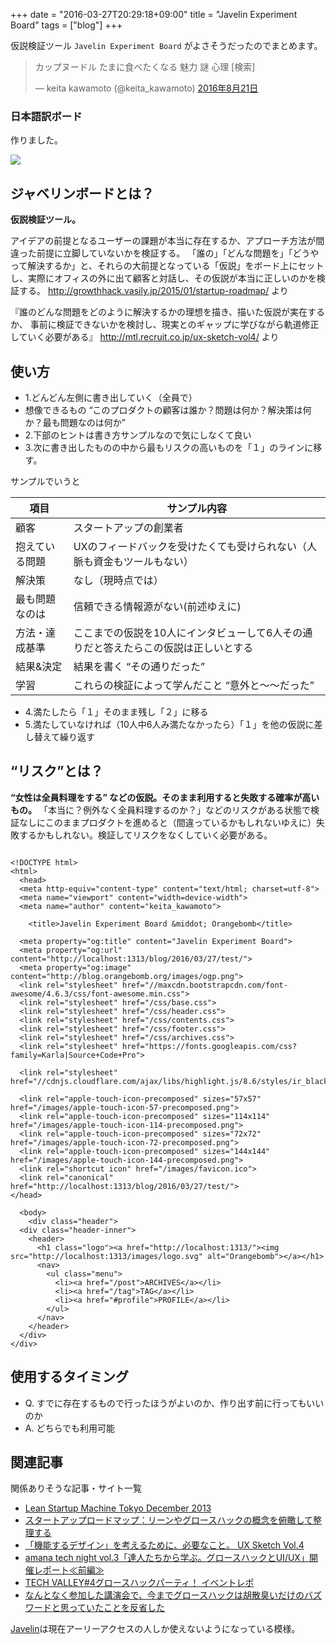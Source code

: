 +++
date = "2016-03-27T20:29:18+09:00"
title = "Javelin Experiment Board"
tags = ["blog"]
+++

仮説検証ツール `Javelin Experiment Board` がよさそうだったのでまとめます。

<blockquote class="twitter-tweet" data-lang="ja"><p lang="ja" dir="ltr">カップヌードル   たまに食べたくなる   魅力   謎    心理   [検索]</p>&mdash; keita kawamoto (@keita_kawamoto) <a href="https://twitter.com/keita_kawamoto/status/767297926783639556">2016年8月21日</a></blockquote>
<script async src="//platform.twitter.com/widgets.js" charset="utf-8"></script>

### 日本語訳ボード

作りました。

![](https://cloud.githubusercontent.com/assets/1661325/13044802/8b32ee84-d413-11e5-893c-ba4f64ac6950.png)

## ジャベリンボードとは？

**仮説検証ツール。**

アイデアの前提となるユーザーの課題が本当に存在するか、アプローチ方法が間違った前提に立脚していないかを検証する。
「誰の」「どんな問題を」「どうやって解決するか」と、それらの大前提となっている「仮説」をボード上にセットし、実際にオフィスの外に出て顧客と対話し、その仮説が本当に正しいのかを検証する。
http://growthhack.vasily.jp/2015/01/startup-roadmap/ より

『誰のどんな問題をどのように解決するかの理想を描き、描いた仮説が実在するか、
事前に検証できないかを検討し、現実とのギャップに学びながら軌道修正していく必要がある』
http://mtl.recruit.co.jp/ux-sketch-vol4/ より

<script async class="speakerdeck-embed" data-id="3aa195056add46a4a1ada25338538df1" data-ratio="1.33333333333333" src="//speakerdeck.com/assets/embed.js"></script>

## 使い方

- 1.どんどん左側に書き出していく（全員で）
 - 想像できるもの “このプロダクトの顧客は誰か？問題は何か？解決策は何か？最も問題なのは何か”
- 2.下部のヒントは書き方サンプルなので気にしなくて良い
- 3.次に書き出したものの中から最もリスクの高いものを「１」のラインに移す。

サンプルでいうと

項目|サンプル内容
---|---
顧客|スタートアップの創業者
抱えている問題|UXのフィードバックを受けたくても受けられない（人脈も資金もツールもない）
解決策|なし（現時点では）
最も問題なのは|信頼できる情報源がない(前述ゆえに)
方法・達成基準|ここまでの仮説を10人にインタビューして6人その通りだと答えたらこの仮説は正しいとする
結果&決定|結果を書く “その通りだった”
学習|これらの検証によって学んだこと “意外と〜〜だった”

- 4.満たしたら「１」そのまま残し「２」に移る
- 5.満たしていなければ（10人中6人み満たなかったら）「１」を他の仮説に差し替えて繰り返す

## “リスク”とは？

**“女性は全員料理をする” などの仮説。そのまま利用すると失敗する確率が高いもの。**
「本当に？例外なく全員料理するのか？」などのリスクがある状態で検証なしにこのままプロダクトを進めると（間違っているかもしれないゆえに）失敗するかもしれない。検証してリスクをなくしていく必要がある。

```

<!DOCTYPE html>
<html>
  <head>
  <meta http-equiv="content-type" content="text/html; charset=utf-8">
  <meta name="viewport" content="width=device-width">
  <meta name="author" content="keita_kawamoto">

    <title>Javelin Experiment Board &middot; Orangebomb</title>

  <meta property="og:title" content="Javelin Experiment Board">
  <meta property="og:url" content="http://localhost:1313/blog/2016/03/27/test/">
  <meta property="og:image" content="http://blog.orangebomb.org/images/ogp.png">
  <link rel="stylesheet" href="//maxcdn.bootstrapcdn.com/font-awesome/4.6.3/css/font-awesome.min.css">
  <link rel="stylesheet" href="/css/base.css">
  <link rel="stylesheet" href="/css/header.css">
  <link rel="stylesheet" href="/css/contents.css">
  <link rel="stylesheet" href="/css/footer.css">
  <link rel="stylesheet" href="/css/archives.css">
  <link rel="stylesheet" href="https://fonts.googleapis.com/css?family=Karla|Source+Code+Pro">

  <link rel="stylesheet" href="//cdnjs.cloudflare.com/ajax/libs/highlight.js/8.6/styles/ir_black.min.css">

  <link rel="apple-touch-icon-precomposed" sizes="57x57"   href="/images/apple-touch-icon-57-precomposed.png">
  <link rel="apple-touch-icon-precomposed" sizes="114x114" href="/images/apple-touch-icon-114-precomposed.png">
  <link rel="apple-touch-icon-precomposed" sizes="72x72"   href="/images/apple-touch-icon-72-precomposed.png">
  <link rel="apple-touch-icon-precomposed" sizes="144x144" href="/images/apple-touch-icon-144-precomposed.png">
  <link rel="shortcut icon" href="/images/favicon.ico">
  <link rel="canonical" href="http://localhost:1313/blog/2016/03/27/test/">
</head>

  <body>
    <div class="header">
  <div class="header-inner">
    <header>
      <h1 class="logo"><a href="http://localhost:1313/"><img src="http://localhost:1313/images/logo.svg" alt="Orangebomb"></a></h1>
      <nav>
        <ul class="menu">
          <li><a href="/post">ARCHIVES</a></li>
          <li><a href="/tag">TAG</a></li>
          <li><a href="#profile">PROFILE</a></li>
        </ul>
      </nav>
    </header>
  </div>
</div>

```

## 使用するタイミング

- Q. すでに存在するもので行ったほうがよいのか、作り出す前に行ってもいいのか
- A. どちらでも利用可能

## 関連記事

関係ありそうな記事・サイト一覧

- [Lean Startup Machine Tokyo December 2013](http://www.dnp.co.jp/cio/servicedesignlab/publicity-lsmt.html)
- [スタートアップロードマップ：リーンやグロースハックの概念を俯瞰して整理する](http://growthhack.vasily.jp/2015/01/startup-roadmap/)
- [「機能するデザイン」を考えるために、必要なこと。 UX Sketch Vol.4](http://mtl.recruit.co.jp/ux-sketch-vol4/)
- [amana tech night vol.3「達人たちから学ぶ。グロースハックとUI/UX」開催レポート≪前編≫](http://amanatech.org/amana-tech-night-vol-3_report-1)
- [TECH VALLEY#4グロースハックパーティ！ イベントレポ](http://suidenoti.hatenablog.com/entry/2015/04/27/214630)
- [なんとなく参加した講演会で、今までグロースハックは胡散臭いだけのバズワードと思っていたことを反省した](http://ojisan-a.hatenablog.com/entry/2015/04/15/233236)

[Javelin](http://vip.javelin.com/)は現在アーリーアクセスの人しか使えないようになっている模様。

